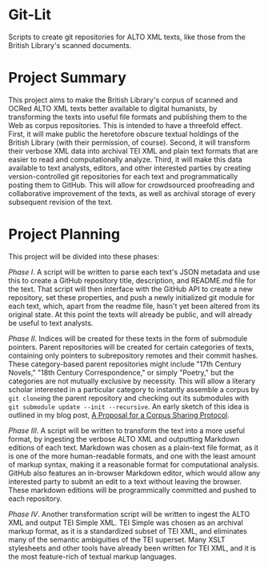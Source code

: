 # Git-Lit

Scripts to create git repositories for ALTO XML texts, like those from the British Library's scanned documents. 

# Project Summary

This project aims to make the British Library's corpus of scanned and OCRed ALTO XML texts better available to digital humanists, by transforming the texts into useful file formats and publishing them to the Web as corpus repositories. This is intended to have a threefold effect. First, it will make public the heretofore obscure textual holdings of the British Library (with their permission, of course). Second, it will transform their verbose XML data into archival TEI XML and plain text formats that are easier to read and computationally analyze. Third, it will make this data available to text analysts, editors, and other interested parties by creating version-controlled git repositories for each text and programmatically posting them to GitHub. This will allow for crowdsourced proofreading and collaborative improvement of the texts, as well as archival storage of every subsequent revision of the text. 

# Project Planning

This project will be divided into these phases: 

*Phase I*. A script will be written to parse each text's JSON metadata and use this to create a GitHub repository title, description, and README.md file for the text. That script will then interface with the GitHub API to create a new repository, set these properties, and push a newly initialized git module for each text, which, apart from the readme file, hasn't yet been altered from its original state. At this point the texts will already be public, and will already be useful to text analysts. 

*Phase II*. Indices will be created for these texts in the form of submodule pointers. Parent repositories will be created for certain categories of texts, containing only pointers to subrepository remotes and their commit hashes. These category-based parent repositories might include "17th Century Novels," "18th Century Correspondence," or simply "Poetry," but the categories are not mutually exclusive by necessity. This will allow a literary scholar interested in a particular category to instantly assemble a corpus by `git clone`ing the parent repository and checking out its submodules with `git submodule update --init --recursive`. An early sketch of this idea is outlined in my blog post, [A Proposal for a Corpus Sharing Protocol](http://jonreeve.com/2015/03/proposal-for-a-corpus-protocol/). 

*Phase III*. A script will be written to transform the text into a more useful format, by ingesting the verbose ALTO XML and outputting Markdown editions of each text. Markdown was chosen as a plain-text file format, as it is one of the more human-readable formats, and one with the least amount of markup syntax, making it a reasonable format for computational analysis. GitHub also features an in-browser Markdown editor, which would allow any interested party to submit an edit to a text without leaving the browser. These markdown editions will be programmically committed and pushed to each repository. 

*Phase IV*. Another transformation script will be written to ingest the ALTO XML and output TEI Simple XML. TEI Simple was chosen as an archival markup format, as it is a standardized subset of TEI XML, and eliminates many of the semantic ambiguities of the TEI superset. Many XSLT stylesheets and other tools have already been written for TEI XML, and it is the most feature-rich of textual markup languages. 
